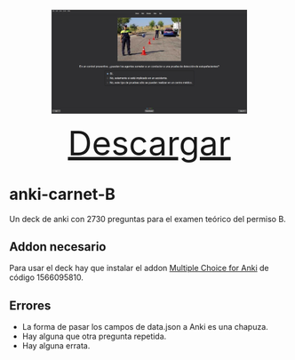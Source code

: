 <div align="center">
  <p float="left">
    <img src="preview3.png" width="70%" height="70%">
  </p>
  <a href="https://github.com/donmerendolo/anki-carnet-B/raw/master/Carnet%20B.apkg" style="font-size: 60px">Descargar</a>
</div>

# anki-carnet-B
Un deck de anki con 2730 preguntas para el examen teórico del permiso B.

## Addon necesario
Para usar el deck hay que instalar el addon [Multiple Choice for Anki](https://ankiweb.net/shared/info/1566095810) de código 1566095810.

## Errores

 - La forma de pasar los campos de data.json a Anki es una chapuza.
 - Hay alguna que otra pregunta repetida.
 - Hay alguna errata.
 